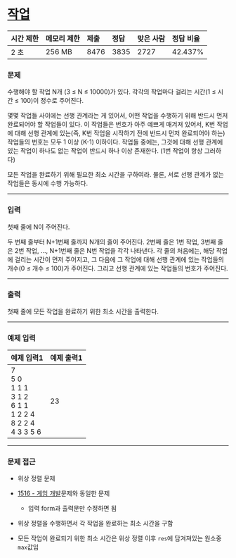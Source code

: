 # [작업](https://www.acmicpc.net/problem/2056)

<div align = center>

| 시간 제한 | 메모리 제한 | 제출 | 정답 | 맞은 사람 | 정답 비율 |
| :-------- | :---------- | :--- | :--- | :-------- | :-------- |
| 2 초      | 256 MB      | 8476 | 3835 | 2727      | 42.437%   |

</div>

### 문제

수행해야 할 작업 N개 (3 ≤ N ≤ 10000)가 있다. 각각의 작업마다 걸리는 시간(1 ≤ 시간 ≤ 100)이 정수로 주어진다.

몇몇 작업들 사이에는 선행 관계라는 게 있어서, 어떤 작업을 수행하기 위해 반드시 먼저 완료되어야 할 작업들이 있다. 이 작업들은 번호가 아주 예쁘게 매겨져 있어서, K번 작업에 대해 선행 관계에 있는(즉, K번 작업을 시작하기 전에 반드시 먼저 완료되어야 하는) 작업들의 번호는 모두 1 이상 (K-1) 이하이다. 작업들 중에는, 그것에 대해 선행 관계에 있는 작업이 하나도 없는 작업이 반드시 하나 이상 존재한다. (1번 작업이 항상 그러하다)

모든 작업을 완료하기 위해 필요한 최소 시간을 구하여라. 물론, 서로 선행 관계가 없는 작업들은 동시에 수행 가능하다.

---

### 입력

첫째 줄에 N이 주어진다.

두 번째 줄부터 N+1번째 줄까지 N개의 줄이 주어진다. 2번째 줄은 1번 작업, 3번째 줄은 2번 작업, ..., N+1번째 줄은 N번 작업을 각각 나타낸다. 각 줄의 처음에는, 해당 작업에 걸리는 시간이 먼저 주어지고, 그 다음에 그 작업에 대해 선행 관계에 있는 작업들의 개수(0 ≤ 개수 ≤ 100)가 주어진다. 그리고 선행 관계에 있는 작업들의 번호가 주어진다.

---

### 출력

첫째 줄에 모든 작업을 완료하기 위한 최소 시간을 출력한다.

---

### 예제 입력

| 예제 입력1                                                                    | 예제 출력1 |
| :---------------------------------------------------------------------------- | :--------- |
| 7<br/>5 0<br/>1 1 1<br/>3 1 2<br/>6 1 1<br/>1 2 2 4<br/>8 2 2 4<br/>4 3 3 5 6 | 23         |

---

### 문제 접근

  - 위상 정렬 문제

  - [1516 - 게임 개발]()문제와 동일한 문제

    - 입력 form과 출력문만 수정하면 됨

  - 위상 정렬을 수행하면서 각 작업을 완료하는 최소 시간을 구함

  - 모든 작업이 완료되기 위한 최소 시간은 위상 정렬 이후 `res`에 담겨져있는 원소중 `max`값임
